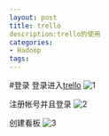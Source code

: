 ```yaml
---
layout: post
title: trello
description:trello的使用
categories:
- Hadoop 
tags:
---
```

#登录
登录进入[trello](https://trello.com/login)
![1](/image\2014820\6.jpg)

注册帐号并且登录
![2](/image\2014820\7.jpg)

创建看板
![3](/image\2014820\8.jpg)


[1]:6.jpg
[2]:7.jpg
[3]:8.jpg